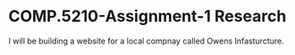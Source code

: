 # COMP.5210-Assignment-1 Research

I will be building a website for a local compnay called Owens Infasturcture.
